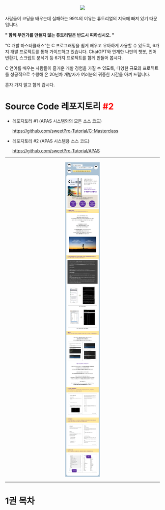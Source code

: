 <div align=center>
	<img src="https://capsule-render.vercel.app/api?type=waving&color=auto&height=200&section=header&text=C%20%EA%B0%9C%EB%B0%9C%20%EB%A7%88%EC%8A%A4%ED%84%B0%ED%81%B4%EB%9E%98%EC%8A%A4&fontSize=90" />	
</div>


사람들이 코딩을 배우는데 실패하는 99%의 이유는 튜토리얼의 지옥에 빠져 있기 때문입니다. 

<b>" 함께 무언가를 만들지 않는 튜토리얼은 반드시 피하십시오. "</b>

"C 개발 마스터클래스"는 C 프로그래밍을 쉽게 배우고 우아하게 사용할 수 있도록, 
6가지 개발 프로젝트를 통해 가이드하고 있습니다.
ChatGPT와 연계한 나만의 챗봇, 언어 변환기, 스크립트 분석기 등 6가지 프로젝트를 함께 만들어 봅시다. 

C 언어를 배우는 사람들이 즐거운 개발 경험을 가질 수 있도록, 
다양한 규모의 프로젝트를 성공적으로 수행해 온 20년차 개발자가 여러분의 귀중한 시간을 아껴 드립니다.

혼자 가지 말고 함께 갑시다.


# Source Code 레포지토리 <span style="color:red">#2</span>

+ 레포지토리 #1 (APAS 시스템외의 모든 소스 코드)
  
  https://github.com/sweetPro-Tutorial/C-Masterclass
  
+ 레포지토리 #2 (APAS 시스템용 소스 코드)
  
  https://github.com/sweetPro-Tutorial/APAS

---

<div align=center>
	<img src="https://github.com/sweetPro-Tutorial/sweetPro-Tutorial/blob/main/book_description-754.jpg" />	
</div>

---

# 1권 목차 






